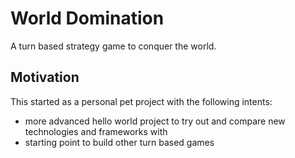 # World Domination
A turn based strategy game to conquer the world.

## Motivation
This started as a personal pet project with the following intents:
* more advanced hello world project to try out and compare new technologies and frameworks with
* starting point to build other turn based games